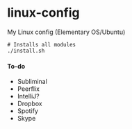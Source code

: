 # linux-config

My Linux config (Elementary OS/Ubuntu)

    # Installs all modules
    ./install.sh

#### To-do

* Subliminal
* Peerflix
* IntelliJ?
* Dropbox
* Spotify
* Skype
